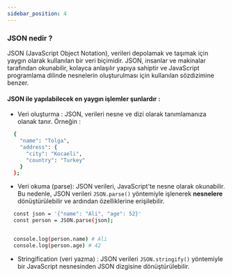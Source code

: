 ```yaml
---
sidebar_position: 4
---
```


### JSON nedir ?

JSON (JavaScript Object Notation), verileri depolamak ve taşımak için yaygın olarak kullanılan bir veri biçimidir. JSON, insanlar ve makinalar tarafından okunabilir, kolayca anlaşılır yapıya sahiptir ve JavaScript programlama dilinde nesnelerin oluşturulması için kullanılan sözdizimine benzer.

#### JSON ile yapılabilecek en yaygın işlemler şunlardır :

- Veri oluşturma : JSON, verileri nesne ve dizi olarak tanımlamanıza olanak tanır. Örneğin :

```bash
  {
    "name": "Tolga",
    "address": {
      "city": "Kocaeli",
      "country": "Turkey"
    }
  };
```

- Veri okuma (parse): JSON verileri, JavaScript'te nesne olarak okunabilir. Bu nedenle, JSON verileri `JSON.parse()` yöntemiyle işlenerek **nesnelere** dönüştürülebilir ve ardından özelliklerine erişilebilir.

```bash
  const json = '{"name": "Ali", "age": 52}'
  const person = JSON.parse(json);


  console.log(person.name) # Ali
  console.log(person.age) # 42
```

- Stringification (veri yazma) : JSON verileri `JSON.stringify()` yöntemiyle bir JavaScript nesnesinden JSON dizgisine dönüştürülebilir.
